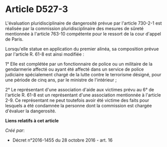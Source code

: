 # Article D527-3

L'évaluation  pluridisciplinaire de dangerosité prévue par l'article 730-2-1 est  réalisée par la commission
pluridisciplinaire des mesures de sûreté  mentionnée à l'article 763-10 compétente pour le ressort de la cour  d'appel de
Paris. 

Lorsqu'elle statue en application du premier alinéa, sa composition prévue par l'article R. 61-8 est ainsi modifiée : 

1° Elle est complétée par un fonctionnaire de police ou un militaire de  la gendarmerie affecté ou ayant été affecté dans un
service de police  judiciaire spécialement chargé de la lutte contre le terrorisme désigné,  pour une période de cinq ans,
par le ministre de l'intérieur ; 

2° Le représentant d'une association d'aide aux victimes prévu au 6° de  l'article R. 61-8 est un représentant d'une
association mentionnée à  l'article 2-9. Ce représentant ne peut toutefois avoir été victime des  faits pour lesquels a été
condamnée la personne dont la commission est  chargée d'évaluer la dangerosité.

**Liens relatifs à cet article**

_Créé par_:

  - Décret n°2016-1455 du 28 octobre 2016 - art. 16
